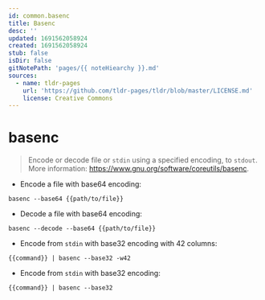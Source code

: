 ```yaml
---
id: common.basenc
title: Basenc
desc: ''
updated: 1691562058924
created: 1691562058924
stub: false
isDir: false
gitNotePath: 'pages/{{ noteHiearchy }}.md'
sources:
  - name: tldr-pages
    url: 'https://github.com/tldr-pages/tldr/blob/master/LICENSE.md'
    license: Creative Commons
---
```

# basenc

> Encode or decode file or `stdin` using a specified encoding, to `stdout`.
> More information: <https://www.gnu.org/software/coreutils/basenc>.

- Encode a file with base64 encoding:

`basenc --base64 {{path/to/file}}`

- Decode a file with base64 encoding:

`basenc --decode --base64 {{path/to/file}}`

- Encode from `stdin` with base32 encoding with 42 columns:

`{{command}} | basenc --base32 -w42`

- Encode from `stdin` with base32 encoding:

`{{command}} | basenc --base32`

